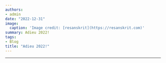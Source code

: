 ```yaml
---
authors:
- admin
date: "2022-12-31"
image:
  caption: 'Image credit: [resanskrit](https://resanskrit.com)'
summary: Adieu 2022!
tags:
- Blog
title: "Adieu 2022!"
---
```





---
